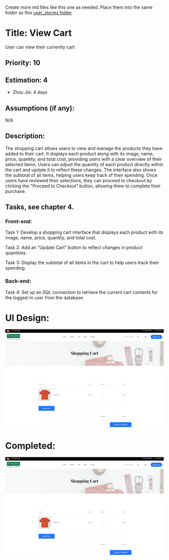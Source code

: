 Create more md files like this one as needed. Place them into the same folder 
as this [user_stories folder](./)

# Title: View Cart

User can view their currently cart
 
## Priority: 10
 

## Estimation: 4
* Zhou Jie: 4 days
 

## Assumptions (if any):
N/A
## Description:  
The shopping cart allows users to view and manage the products they have added to their cart. It displays each product along with its image, name, price, quantity, and total cost, providing users with a clear overview of their selected items. Users can adjust the quantity of each product directly within the cart and update it to reflect these changes. The interface also shows the subtotal of all items, helping users keep track of their spending. Once users have reviewed their selections, they can proceed to checkout by clicking the "Proceed to Checkout" button, allowing them to complete their purchase.
## Tasks, see chapter 4.

### Front-end:

Task 1: Develop a shopping cart interface that displays each product with its image, name, price, quantity, and total cost.

Task 2: Add an "Update Cart" button to reflect changes in product quantities.

Task 3: Display the subtotal of all items in the cart to help users track their spending.


### Back-end:

Task 4: Set up an SQL connection to retrieve the current cart contents for the logged-in user from the database.

 


# UI Design:
![alt text](pictures/shoppingCart1.png)
 


# Completed:
![alt text](pictures/shoppingCart1.png) 
 

